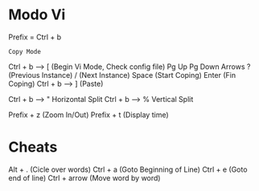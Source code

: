 
# Modo Vi

Prefix = Ctrl + b

`Copy Mode`

Ctrl + b --> [ (Begin Vi Mode, Check config file)
    Pg Up
    Pg Down
    Arrows
    ? (Previous Instance)
    / (Next Instance)
    Space (Start Coping)
    Enter (Fin Coping)
Ctrl + b --> ] (Paste)


Ctrl + b --> " Horizontal Split
Ctrl + b --> % Vertical Split

Prefix + z (Zoom In/Out)
Prefix + t (Display time)

# Cheats

Alt + . (Cicle over words)
Ctrl + a (Goto Beginning of Line)
Ctrl + e (Goto end of line)
Ctrl + arrow (Move word by word)
